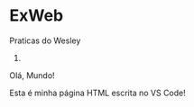 # ExWeb
Praticas do Wesley

1)

<!DOCTYPE html>
<html>

<head>
    <title>Boas vindas!</title>
    <meta charset="UTF-8">
</head>

<body>
    <p>Olá, Mundo!</p>
    <p>Esta é minha página HTML escrita no VS Code!</p>
</body>

</html>
